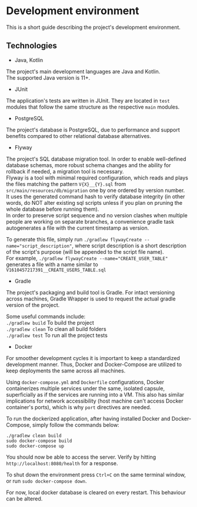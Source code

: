 # Development environment

This is a short guide describing the project's development environment.

## Technologies

- Java, Kotlin

The project's main development languages are Java and Kotlin.\
The supported Java version is 11+.

- JUnit

The application's tests are written in JUnit. They are located in `test` modules that follow the same structure as the respective `main` modules.

- PostgreSQL

The project's database is PostgreSQL, due to performance and support benefits compared to other relational database alternatives.
  
- Flyway

The project's SQL database migration tool. In order to enable well-defined database schemas, more robust schema changes and the ability for rollback if needed,
a migration tool is necessary.\
Flyway is a tool with minimal required configuration, which reads and plays the files matching the pattern `V{X}__{Y}.sql` from `src/main/resources/db/migration` one by one ordered by version number.\
It uses the generated command hash to verify database integrity (in other words, do NOT alter existing sql scripts unless if you plan on pruning the whole database before running them).\
In order to preserve script sequence and no version clashes when multiple people are working on separate branches, a convenience gradle task autogenerates a file with the current timestamp as version.

To generate this file, simply run `./gradlew flywayCreate --name="script_description"`, where script description is a short description
of the script's purpose (will be appended to the script file name).\
For example, `./gradlew flywayCreate --name="CREATE_USER_TABLE"` generates a file with a name similar to `V1610457217391__CREATE_USERS_TABLE.sql`

- Gradle

The project's packaging and build tool is Gradle. For intact versioning across machines, Gradle Wrapper is used to request the actual gradle version of the project.

Some useful commands include:\
`./gradlew build` To build the project\
`./gradlew clean` To clean all build folders\
`./gradlew test` To run all the project tests

- Docker

For smoother development cycles it is important to keep a standardized development manner.
Thus, Docker and Docker-Compose are utilized to keep deployments the same across all machines.

Using `docker-compose.yml` and `Dockerfile` configurations, Docker containerizes multiple services under the same, isolated capsule,
superficially as if the services are running into a VM. This also has similar implications for network accessibility (host machine can't access Docker container's ports),
which is why `port` directives are needed.

To run the dockerized application, after having installed Docker and Docker-Compose, simply follow the commands below:
```
./gradlew clean build
sudo docker-compose build
sudo docker-compose up
```
You should now be able to access the server. Verify by hitting `http://localhost:8080/health` for a response.

To shut down the environment press `Ctrl+C` on the same terminal window, or run `sudo docker-compose down`.

For now, local docker database is cleared on every restart. This behaviour can be altered.